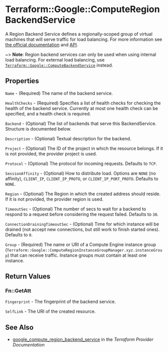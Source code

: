 # Terraform::Google::ComputeRegionBackendService

A Region Backend Service defines a regionally-scoped group of virtual machines that will serve traffic for load balancing.
For more information see [the official documentation](https://cloud.google.com/compute/docs/load-balancing/internal/)
and [API](https://cloud.google.com/compute/docs/reference/latest/regionBackendServices).

~> **Note**: Region backend services can only be used when using internal load balancing. For external load balancing, use
  [`Terraform::Google::ComputeBackendService`](compute_backend_service.html) instead.

## Properties

`Name` - (Required) The name of the backend service.

`HealthChecks` - (Required) Specifies a list of health checks for checking the health of the backend service. Currently at most one health check can be specified, and a health check is required.

`Backend` - (Optional) The list of backends that serve this BackendService. Structure is documented below.

`Description` - (Optional) Textual description for the backend.

`Project` - (Optional) The ID of the project in which the resource belongs. If it is not provided, the provider project is used.

`Protocol` - (Optional) The protocol for incoming requests. Defaults to `TCP`.

`SessionAffinity` - (Optional) How to distribute load. Options are `NONE` (no affinity), `CLIENT_IP`, `CLIENT_IP_PROTO`, or `CLIENT_IP_PORT_PROTO`. Defaults to `NONE`.

`Region` - (Optional) The Region in which the created address should reside. If it is not provided, the provider region is used.

`TimeoutSec` - (Optional) The number of secs to wait for a backend to respond to a request before considering the request failed. Defaults to `30`.

`ConnectionDrainingTimeoutSec` - (Optional) Time for which instance will be drained (not accept new connections, but still work to finish started ones). Defaults to `0`.

`Group` - (Required) The name or URI of a Compute Engine instance group (`Terraform::Google::ComputeRegionInstanceGroupManager.xyz.instanceGroup`) that can receive traffic. Instance groups must contain at least one instance.


## Return Values

### Fn::GetAtt

`Fingerprint` - The fingerprint of the backend service.

`SelfLink` - The URI of the created resource.

## See Also

* [google_compute_region_backend_service](https://www.terraform.io/docs/providers/google/r/compute_region_backend_service.html) in the _Terraform Provider Documentation_